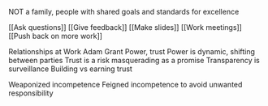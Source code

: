 NOT a family, people with shared goals and standards for excellence

[[Ask questions]]
[[Give feedback]]
[[Make slides]]
[[Work meetings]]
[[Push back on more work]]

Relationships at Work Adam Grant
Power, trust
Power is dynamic, shifting between parties
Trust is a risk masquerading as a promise
Transparency is surveillance
Building vs earning trust

Weaponized incompetence
Feigned incompetence to avoid unwanted responsibility